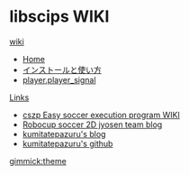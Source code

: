 # libscips WIKI
[wiki]()

  * [Home](index.md)
  * [インストールと使い方](usage1.md)
  * [player.player_signal](usage2.md)

[Links]()

  * [cszp Easy soccer execution program WIKI](../../cszp/jp/#!index.md)
  * [Robocup soccer 2D jyosen team blog](../../jyo_sen/#!index.md)
  * [kumitatepazuru's blog](../../blog/#!index.md)
  * [kumitatepazuru's github](../../#!index.md)

[gimmick:theme](yeti)